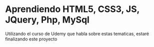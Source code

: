 Aprendiendo HTML5, CSS3, JS, JQuery, Php, MySql
==========

Utilizando el curso de Udemy que habla sobre estas tematicas, estaré finalizando este proyecto

